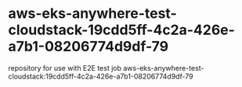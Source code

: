 # aws-eks-anywhere-test-cloudstack-19cdd5ff-4c2a-426e-a7b1-08206774d9df-79
repository for use with E2E test job aws-eks-anywhere-test-cloudstack:19cdd5ff-4c2a-426e-a7b1-08206774d9df-79
